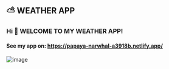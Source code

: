 ## ⛅ WEATHER APP

### Hi 👋 WELCOME TO MY WEATHER APP!
#### See my app on: https://papaya-narwhal-a3918b.netlify.app/ 

![image](https://github.com/antonellaOvO/weather-app-week-7/assets/125452008/89d8531e-358b-4dbc-abbc-3b573da67565)


